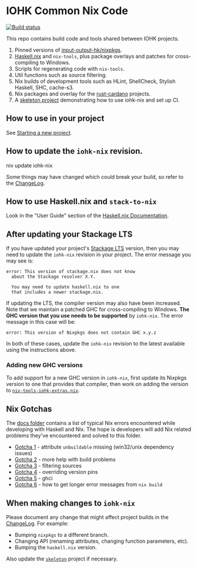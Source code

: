 # IOHK Common Nix Code


[![Build status](https://badge.buildkite.com/e5b12d0fd507084fbdb1849da2de467f1de66b3e5c6d954554.svg)](https://buildkite.com/input-output-hk/iohk-nix)

This repo contains build code and tools shared between IOHK projects.

1. Pinned versions of [input-output-hk/nixpkgs](https://github.com/input-output-hk/nixpkgs).
2. [Haskell.nix](https://github.com/input-output-hk/haskell.nix) and
   `nix-tools`, plus package overlays and patches for cross-compiling to
   Windows.
3. Scripts for regenerating code with `nix-tools`.
4. Util functions such as source filtering.
5. Nix builds of development tools such as HLint, ShellCheck, Stylish Haskell, SHC, cache-s3.
6. Nix packages and overlay for the [rust-cardano](https://github.com/input-output-hk/rust-cardano)
   projects.
7. A [skeleton project](./skeleton) demonstrating how to use iohk-nix
   and set up CI.


## How to use in your project

See [Starting a new project](./docs/start.md).


## How to update the `iohk-nix` revision.

niv update iohk-nix

Some things may have changed which could break your build, so refer to
the [ChangeLog](./changelog.md).


## How to use Haskell.nix and `stack-to-nix`

Look in the "User Guide" section of the [Haskell.nix
Documentation](https://input-output-hk.github.io/haskell.nix/).

## After updating your Stackage LTS

If you have updated your project's [Stackage LTS](https://www.stackage.org/lts)
version, then you may need to update the `iohk-nix` revision in your
project. The error message you may see is:

    error: This version of stackage.nix does not know
      about the Stackage resolver X.Y.

      You may need to update haskell.nix to one
      that includes a newer stackage.nix.

If updating the LTS, the compiler version may also have been
increased. Note that we maintain a patched GHC for cross-compiling to
Windows. **The GHC version that you use needs to be supported** by
`iohk-nix`. The error message in this case will be:

    error: This version of Nixpkgs does not contain GHC x.y.z

In both of these cases, update the `iohk-nix` revision to the latest
available using the instructions above.

### Adding new GHC versions

To add support for a new GHC version in `iohk-nix`, first update its
Nixpkgs version to one that provides that compiler, then work on
adding the version to [`nix-tools-iohk-extras.nix`](./nix-tools-iohk-extras.nix).

## Nix Gotchas

The [docs folder](./docs) contains a list of typical Nix errors
encountered while developing with Haskell and Nix.  The hope is
developers will add Nix related problems they've encountered and
solved to this folder.

* [Gotcha 1](./docs/gotcha-1.md) - attribute `unbuildable` missing (win32/unix dependency issues)
* [Gotcha 2](./docs/gotcha-2.md) - more help with build problems
* [Gotcha 3](./docs/gotcha-3.md) - filtering sources
* [Gotcha 4](./docs/gotcha-4.md) - overriding version pins
* [Gotcha 5](./docs/gotcha-5.md) - ghci
* [Gotcha 6](./docs/gotcha-6.md) - how to get longer error messages from `nix build`

## When making changes to `iohk-nix`

Please document any change that might affect project builds in the
[ChangeLog](./changelog.md). For example:

 - Bumping `nixpkgs` to a different branch.
 - Changing API (renaming attributes, changing function parameters, etc).
 - Bumping the `haskell.nix` version.

Also update the [`skeleton`](./skeleton/README.md) project if necessary.
